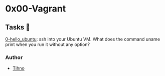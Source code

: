 # 0x00-Vagrant

## Tasks :page_with_curl:

[0-hello_ubuntu](./0-hello_ubuntu): ssh into your Ubuntu VM. What does the command uname print when you run it without any option?   

### Author
+ [Tihno](https://github.com/justintihno)
